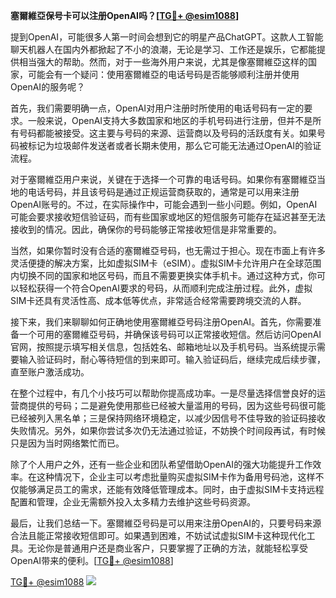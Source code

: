 **塞爾維亞保号卡可以注册OpenAI吗？[[TG💪+ @esim1088](https://t.me/s/esim1088)]**

提到OpenAI，可能很多人第一时间会想到它的明星产品ChatGPT。这款人工智能聊天机器人在国内外都掀起了不小的浪潮，无论是学习、工作还是娱乐，它都能提供相当强大的帮助。然而，对于一些海外用户来说，尤其是像塞爾維亞这样的国家，可能会有一个疑问：使用塞爾維亞的电话号码是否能够顺利注册并使用OpenAI的服务呢？

首先，我们需要明确一点，OpenAI对用户注册时所使用的电话号码有一定的要求。一般来说，OpenAI支持大多数国家和地区的手机号码进行注册，但并不是所有号码都能被接受。这主要与号码的来源、运营商以及号码的活跃度有关。如果号码被标记为垃圾邮件发送者或者长期未使用，那么它可能无法通过OpenAI的验证流程。

对于塞爾維亞用户来说，关键在于选择一个可靠的电话号码。如果你有塞爾維亞当地的电话号码，并且该号码是通过正规运营商获取的，通常是可以用来注册OpenAI账号的。不过，在实际操作中，可能会遇到一些小问题。例如，OpenAI可能会要求接收短信验证码，而有些国家或地区的短信服务可能存在延迟甚至无法接收到的情况。因此，确保你的号码能够正常接收短信是非常重要的。

当然，如果你暂时没有合适的塞爾維亞号码，也无需过于担心。现在市面上有许多灵活便捷的解决方案，比如虚拟SIM卡（eSIM）。虚拟SIM卡允许用户在全球范围内切换不同的国家和地区号码，而且不需要更换实体手机卡。通过这种方式，你可以轻松获得一个符合OpenAI要求的号码，从而顺利完成注册过程。此外，虚拟SIM卡还具有灵活性高、成本低等优点，非常适合经常需要跨境交流的人群。

接下来，我们来聊聊如何正确地使用塞爾維亞号码注册OpenAI。首先，你需要准备一个可用的塞爾維亞号码，并确保该号码可以正常接收短信。然后访问OpenAI官网，按照提示填写相关信息，包括姓名、邮箱地址以及手机号码。当系统提示需要输入验证码时，耐心等待短信的到来即可。输入验证码后，继续完成后续步骤，直至账户激活成功。

在整个过程中，有几个小技巧可以帮助你提高成功率。一是尽量选择信誉良好的运营商提供的号码；二是避免使用那些已经被大量滥用的号码，因为这些号码很可能已经被列入黑名单；三是保持网络环境稳定，以减少因信号不佳导致的验证码接收失败情况。另外，如果你尝试多次仍无法通过验证，不妨换个时间段再试，有时候只是因为当时网络繁忙而已。

除了个人用户之外，还有一些企业和团队希望借助OpenAI的强大功能提升工作效率。在这种情况下，企业主可以考虑批量购买虚拟SIM卡作为备用号码池，这样不仅能够满足员工的需求，还能有效降低管理成本。同时，由于虚拟SIM卡支持远程配置和管理，企业无需额外投入太多精力去维护这些号码资源。

最后，让我们总结一下。塞爾維亞号码是可以用来注册OpenAI的，只要号码来源合法且能正常接收短信即可。如果遇到困难，不妨试试虚拟SIM卡这种现代化工具。无论你是普通用户还是商业客户，只要掌握了正确的方法，就能轻松享受OpenAI带来的便利。[[TG💪+ @esim1088](https://t.me/s/esim1088)]

[TG💪+ @esim1088](https://t.me/s/esim1088) ![](https://i.postimg.cc/4NQfJmqS/Snipaste-2025-05-13-00-14-12.png)